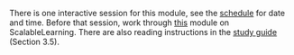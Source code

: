 There is one interactive session for this module, see the [schedule][schedule] 
for date and time. Before that session, work through [this][SL-auth] module on
ScalableLearning. There are also reading instructions in the [study 
guide][studyguide] (Section 3.5).

[schedule]: https://miun.se/schema
[studyguide]: https://ver.miun.se/courses/security/infosakc/studyguide.pdf
[SL-auth]: https://www.scalable-learning.com/#/courses/4573/modules/18022/courseware

